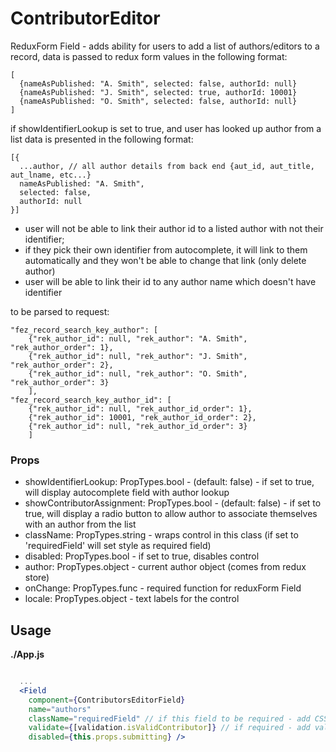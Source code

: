 # ContributorEditor

ReduxForm Field - adds ability for users to add a list of authors/editors to a record,
data is passed to redux form values in the following format:

```
[
  {nameAsPublished: "A. Smith", selected: false, authorId: null}
  {nameAsPublished: "J. Smith", selected: true, authorId: 10001}
  {nameAsPublished: "O. Smith", selected: false, authorId: null}
]
```

if showIdentifierLookup is set to true, and user has looked up author from a list data is presented in the following format:
```
[{
  ...author, // all author details from back end {aut_id, aut_title, aut_lname, etc...}
  nameAsPublished: "A. Smith", 
  selected: false, 
  authorId: null
}]
```

- user will not be able to link their author id to a listed author with not their identifier; 
- if they pick their own identifier from autocomplete, it will link to them automatically and they won't be able to change that link (only delete author)
- user will be able to link their id to any author name which doesn't have identifier

to be parsed to request:

```
"fez_record_search_key_author": [
    {"rek_author_id": null, "rek_author": "A. Smith", "rek_author_order": 1}, 
    {"rek_author_id": null, "rek_author": "J. Smith", "rek_author_order": 2}, 
    {"rek_author_id": null, "rek_author": "O. Smith", "rek_author_order": 3}
    ],
"fez_record_search_key_author_id": [
    {"rek_author_id": null, "rek_author_id_order": 1}, 
    {"rek_author_id": 10001, "rek_author_id_order": 2}, 
    {"rek_author_id": null, "rek_author_id_order": 3}
    ]
```

### Props 
- showIdentifierLookup: PropTypes.bool - (default: false) - if set to true, will display autocomplete field with author lookup
- showContributorAssignment: PropTypes.bool - (default: false) - if set to true, will display a radio button to allow author to associate themselves with an author from the list
- className: PropTypes.string - wraps control in this class (if set to 'requiredField' will set style as required field)
- disabled: PropTypes.bool - if set to true, disables control 
- author: PropTypes.object - current author object (comes from redux store)
- onChange: PropTypes.func - required function for reduxForm Field
- locale: PropTypes.object - text labels for the control
  
## Usage

**./App.js**
```jsx

  ...
  <Field
    component={ContributorsEditorField}
    name="authors" 
    className="requiredField" // if this field to be required - add CSS class to indicate it's required
    validate={[validation.isValidContributor]} // if required - add validation
    disabled={this.props.submitting} />
    
```
